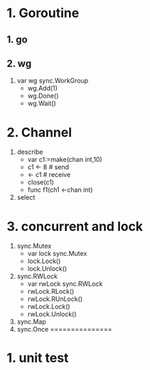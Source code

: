# 1. Goroutine
## 1. go
## 2. wg
1. var wg sync.WorkGroup
    - wg.Add(1)
    - wg.Done()
    - wg.Wait()
# 2. Channel
1. describe
    - var c1:=make(chan int,10)
    - c1 <- 8 # send
    - <- c1 # receive
    - close(c1)
    - func f1(ch1 <-chan int)
2. select
# 3. concurrent and lock
1. sync.Mutex
    - var lock sync.Mutex
    - lock.Lock()
    - lock.Unlock()
2. sync.RWLock
    - var rwLock sync.RWLock
    - rwLock.RLock()
    - rwLock.RUnLock()
    - rwLock.Lock()
    - rwLock.Unlock()
3. sync.Map
4. sync.Once
===============
# 1. unit test

